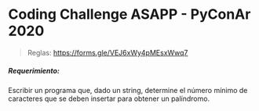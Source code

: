 # Coding Challenge ASAPP - PyConAr 2020
> Reglas: https://forms.gle/VEJ6xWy4pMEsxWwq7

#####  Requerimiento:
Escribir un programa que, dado un string, determine el número mínimo de caracteres que se deben insertar para obtener un palíndromo. 


